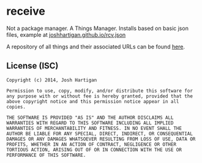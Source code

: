 receive
=======

Not a package manager. A Things Manager.
Installs based on basic json files, example at [joshhartigan.github.io/rcv.json](http://joshhartigan.github.io/rcv.json)

A repository of all things and their associated URLs can be found [here](http://joshhartigan.github.io/receive/things.json).

## License (ISC)
```
Copyright (c) 2014, Josh Hartigan

Permission to use, copy, modify, and/or distribute this software for any purpose with or without fee is hereby granted, provided that the above copyright notice and this permission notice appear in all copies.

THE SOFTWARE IS PROVIDED "AS IS" AND THE AUTHOR DISCLAIMS ALL WARRANTIES WITH REGARD TO THIS SOFTWARE INCLUDING ALL IMPLIED WARRANTIES OF MERCHANTABILITY AND FITNESS. IN NO EVENT SHALL THE AUTHOR BE LIABLE FOR ANY SPECIAL, DIRECT, INDIRECT, OR CONSEQUENTIAL DAMAGES OR ANY DAMAGES WHATSOEVER RESULTING FROM LOSS OF USE, DATA OR PROFITS, WHETHER IN AN ACTION OF CONTRACT, NEGLIGENCE OR OTHER TORTIOUS ACTION, ARISING OUT OF OR IN CONNECTION WITH THE USE OR PERFORMANCE OF THIS SOFTWARE.
```
